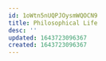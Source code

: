 ```yaml
---
id: 1oWtn5nUQPJOysmWQOCN9
title: Philosophical Life
desc: ''
updated: 1643723096367
created: 1643723096367
---
```


